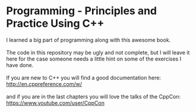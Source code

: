 # Programming - Principles and Practice Using C++ 
I learned a big part of programming along with this awesome book. <br><br>
The code in this repository may be ugly and not complete, but I will leave it here for the case someone needs a little hint on some of the exercises I have done. <br><br>
If you are new to C++ you will find a good documentation here: <br>
http://en.cppreference.com/w/
<br><br>
and if you are in the last chapters you will love the talks of the CppCon:<br>
https://www.youtube.com/user/CppCon

